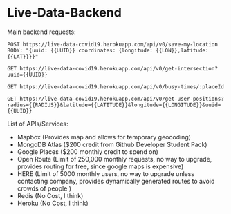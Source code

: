 # Live-Data-Backend

Main backend requests:

`POST https://live-data-covid19.herokuapp.com/api/v0/save-my-location BODY: "{uuid: {{UUID}} coordinates: {longitude: {{LON}},latitude: {{LAT}}}}"`

`GET https://live-data-covid19.herokuapp.com/api/v0/get-intersection?uuid={{UUID}}`

`GET https://live-data-covid19.herokuapp.com/api/v0/busy-times/:placeId`

`GET https://live-data-covid19.herokuapp.com/api/v0/get-user-positions?radius={{RADIUS}}&latitude={{LATITUDE}}&longitude={{LONGITUDE}}&uuid={{UUID}}`

List of APIs/Services:

- Mapbox (Provides map and allows for temporary geocoding)
- MongoDB Atlas ($200 credit from Github Developer Student Pack)
- Google Places ($200 monthly credit to spend on)
- Open Route (Limit of 250,000 monthly requests, no way to upgrade, provides routing for free, since google maps is expensive)
- HERE (Limit of 5000 monthly users, no way to upgrade unless contacting company, provides dynamically generated routes to avoid crowds of people )
- Redis (No Cost, I think)
- Heroku (No Cost, I think)
